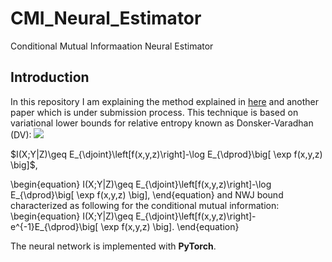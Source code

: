 # CMI_Neural_Estimator
Conditional Mutual Informaation Neural Estimator

## Introduction
In this repository I am explaining the method explained in [here](https://arxiv.org/abs/1911.02277) and another paper which is under submission process.
This technique is based on variational lower bounds for relative entropy known as Donsker-Varadhan (DV):
<img src="https://latex.codecogs.com/svg.latex?\Large&space;I(X;Y|Z)\geq E_{\djoint}\left[f(x,y,z)\right]-\log E_{\dprod}\big[ \exp f(x,y,z) \big]" />

$I(X;Y|Z)\geq E_{\djoint}\left[f(x,y,z)\right]-\log E_{\dprod}\big[ \exp f(x,y,z) \big]$,

\begin{equation}
I(X;Y|Z)\geq E_{\djoint}\left[f(x,y,z)\right]-\log E_{\dprod}\big[ \exp f(x,y,z) \big],
\end{equation}
and NWJ bound characterized as following for the conditional mutual information:
\begin{equation}
I(X;Y|Z)\geq E_{\djoint}\left[f(x,y,z)\right]- e^{-1}E_{\dprod}\big[ \exp f(x,y,z) \big].
\end{equation}


The neural network is implemented with **PyTorch**.

